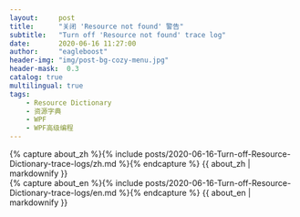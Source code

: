 ```yaml
---
layout:     post
title:      "关闭 'Resource not found' 警告"
subtitle:   "Turn off 'Resource not found' trace log"
date:       2020-06-16 11:27:00
author:     "eagleboost"
header-img: "img/post-bg-cozy-menu.jpg"
header-mask:  0.3
catalog: true
multilingual: true
tags:
    - Resource Dictionary
    - 资源字典
    - WPF
    - WPF高级编程
---
```


<!-- Chinese Version -->
<div class="zh post-container">
    {% capture about_zh %}{% include posts/2020-06-16-Turn-off-Resource-Dictionary-trace-logs/zh.md %}{% endcapture %}
    {{ about_zh | markdownify }}
</div>

<!-- English Version -->
<div class="en post-container">
    {% capture about_en %}{% include posts/2020-06-16-Turn-off-Resource-Dictionary-trace-logs/en.md %}{% endcapture %}
    {{ about_en | markdownify }}
</div>